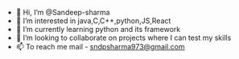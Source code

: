 - 👋 Hi, I’m @Sandeep-sharma
- 👀 I’m interested in java,C,C++,python,JS,React
- 🌱 I’m currently learning python and its framework
- 💞️ I’m looking to collaborate on projects where I can test my skills
- 📫 To reach me mail - sndpsharma973@gmail.com
<!---
Sandeep-S-Sh/Sandeep-S-Sh is a ✨ special ✨ repository because its `README.md` (this file) appears on your GitHub profile.
You can click the Preview link to take a look at your changes.
--->
